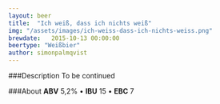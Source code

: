 ```yaml
---
layout: beer
title:  "Ich weiß, dass ich nichts weiß"
img: "/assets/images/ich-weiss-dass-ich-nichts-weiss.png"
brewdate:   2015-10-13 00:00:00
beertype: "Weißbier"
author: simonpalmqvist
---
```


###Description
To be continued

###About
__ABV__ 5,2% • __IBU__ 15 • __EBC__ 7


